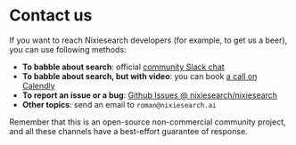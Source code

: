 # Contact us

If you want to reach Nixiesearch developers (for example, to get us a beer), you can use following methods:

* **To babble about search**: official [community Slack chat](https://communityinviter.com/apps/nixiesearch/nixiesearch)
* **To babble about search, but with video**: you can book [a call on Calendly](https://calendly.com/d/cmqp-ny8-2tz/nixiesearch)
* **To report an issue or a bug**: [Github Issues @ nixiesearch/nixiesearch](https://github.com/nixiesearch/nixiesearch/issues)
* **Other topics**: send an email to `roman@nixiesearch.ai`

Remember that this is an open-source non-commercial community project, and all these channels have a best-effort guarantee of response.